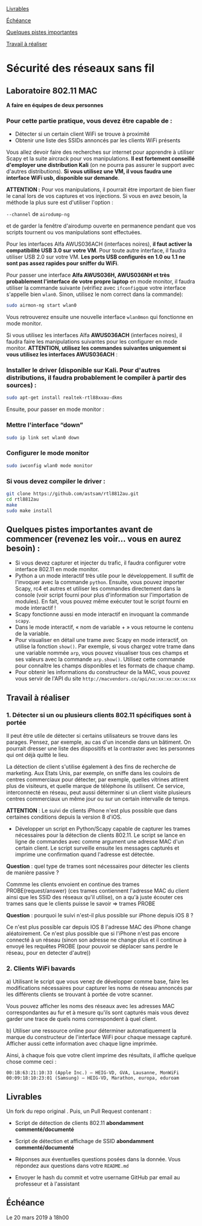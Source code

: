 [Livrables](https://github.com/arubinst/HEIGVD-SWI-Labo1-MAC#livrables)

[Échéance](https://github.com/arubinst/HEIGVD-SWI-Labo1-MAC#échéance)

[Quelques pistes importantes](https://github.com/arubinst/HEIGVD-SWI-Labo1-MAC#quelques-pistes-importantes-avant-de-commencer-revenez-les-voir-vous-en-aurez-besoin-)

[Travail à réaliser](https://github.com/arubinst/HEIGVD-SWI-Labo1-MAC#travail-à-réaliser)

# Sécurité des réseaux sans fil

## Laboratoire 802.11 MAC

__A faire en équipes de deux personnes__

### Pour cette partie pratique, vous devez être capable de :

*	Détecter si un certain client WiFi se trouve à proximité
*	Obtenir une liste des SSIDs annoncés par les clients WiFi présents

Vous allez devoir faire des recherches sur internet pour apprendre à utiliser Scapy et la suite aircrack pour vos manipulations. __Il est fortement conseillé d'employer une distribution Kali__ (on ne pourra pas assurer le support avec d'autres distributions). __Si vous utilisez une VM, il vous faudra une interface WiFi usb, disponible sur demande__.

__ATTENTION :__ Pour vos manipulations, il pourrait être important de bien fixer le canal lors de vos captures et vos injections. Si vous en avez besoin, la méthode la plus sure est d'utiliser l'option :

```--channel``` de ```airodump-ng```

et de garder la fenêtre d'airodump ouverte en permanence pendant que vos scripts tournent ou vos manipulations sont effectuées.

Pour les interfaces Alfa AWUS036ACH (interfaces noires), __il faut activer la compatibilité USB 3.0 sur votre VM__. Pour toute autre interface, il faudra utiliser USB 2.0 sur votre VM. __Les ports USB configurés en 1.0 ou 1.1 ne sont pas assez rapides pour sniffer du WiFi__.

Pour passer une interface __Alfa AWUS036H, AWUS036NH et très probablement l'interface de votre propre laptop__ en mode monitor, il faudra utiliser la commande suivante (vérifiez avec ```ifconfig```que votre interface s'appelle bien ```wlan0```. Sinon, utilisez le nom correct dans la commande):

```bash
sudo airmon-ng start wlan0
```

Vous retrouverez ensuite une nouvelle interface ```wlan0mon``` qui fonctionne en mode monitor.

Si vous utilisez les interfaces Alfa __AWUS036ACH__ (interfaces noires), il faudra faire les manipulations suivantes pour les configurer en mode monitor. __ATTENTION, utilisez les commandes suivantes uniquement si vous utilisez les interfaces AWUS036ACH__ :

### Installer le driver (disponible sur Kali. Pour d'autres distributions, il faudra probablement le compiler à partir des sources) :

```bash
sudo apt-get install realtek-rtl88xxau-dkms
```

Ensuite, pour passer en mode monitor :

### Mettre l'interface “down”

```bash
sudo ip link set wlan0 down
```

### Configurer le mode monitor

```bash
sudo iwconfig wlan0 mode monitor
```

### Si vous devez compiler le driver :

```bash
git clone https://github.com/astsam/rtl8812au.git
cd rtl8812au
make
sudo make install
```

## Quelques pistes importantes avant de commencer (revenez les voir... vous en aurez besoin) :

- Si vous devez capturer et injecter du trafic, il faudra configurer votre interface 802.11 en mode monitor.
- Python a un mode interactif très utile pour le développement. Il suffit de l'invoquer avec la commande ```python```. Ensuite, vous pouvez importer Scapy, rc4 et autres et utiliser les commandes directement dans la console (voir script fourni pour plus d'information sur l'importation de modules). En fait, vous pouvez même exécuter tout le script fourni en mode interactif !
- Scapy fonctionne aussi en mode interactif en invoquant la commande ```scapy```.  
- Dans le mode interactif, « nom de variable + <enter> » vous retourne le contenu de la variable.
- Pour visualiser en détail une trame avec Scapy en mode interactif, on utilise la fonction ```show()```. Par exemple, si vous chargez votre trame dans une variable nommée ```arp```, vous pouvez visualiser tous ces champs et ses valeurs avec la commande ```arp.show()```. Utilisez cette commande pour connaître les champs disponibles et les formats de chaque champ.
- Pour obtenir les informations du constructeur de la MAC, vous pouvez vous servir de l'API du site ```http://macvendors.co/api/xx:xx:xx:xx:xx:xx```

## Travail à réaliser

### 1. Détecter si un ou plusieurs clients 802.11 spécifiques sont à portée

Il peut être utile de détecter si certains utilisateurs se trouve dans les parages. Pensez, par exemple, au cas d'un incendie dans un bâtiment. On pourrait dresser une liste des dispositifs et la contraster avec les personnes qui ont déjà quitté le lieu.

La détection de client s'utilise également à des fins de recherche de marketing. Aux Etats Unis, par exemple, on sniffe dans les couloirs de centres commerciaux pour détecter, par exemple, quelles vitrines attirent plus de visiteurs, et quelle marque de téléphone ils utilisent. Ce service, interconnecté en réseau, peut aussi déterminer si un client visite plusieurs centres commerciaux un même jour ou sur un certain intervalle de temps.

__ATTENTION__ : Le suivi de clients iPhone n'est plus possible que dans certaines conditions depuis la version 8 d'iOS.
 
* Développer un script en Python/Scapy capable de capturer les trames nécessaires pour la détection de clients 802.11. Le script se lance en ligne de commandes avec comme argument une adresse MAC d'un certain client. Le script surveille ensuite les messages capturés et imprime une confirmation quand l'adresse est détectée.

__Question__ : quel type de trames sont nécessaires pour détecter les clients de manière passive ?

Commme les clients envoient en continue des trames PROBE(request/answer) (ces trames contiennent l'adresse MAC du client ainsi que les SSID des réseaux qu'il utilise), on a qu'à juste écouter ces trames sans que le clients puisse le savoir => trames PROBE

__Question__ : pourquoi le suivi n'est-il plus possible sur iPhone depuis iOS 8 ?

Ce n'est plus possible car depuis IOS 8 l'adresse MAC des iPhone change aléatoirement. Ce n'est plus possible que si l'iPhone n'est pas encore connecté à un réseau (sinon son adresse ne change plus et il continue à envoyé les requêtes PROBE (pour pouvoir se déplacer sans perdre le réseau, pour en detecter d'autre))


### 2. Clients WiFi bavards
a)	Utilisant le script que vous venez de développer comme base, faire les modifications nécessaires pour capturer les noms de réseau annoncés par les différents clients se trouvant à portée de votre scanner. 

Vous pouvez afficher les noms des réseaux avec les adresses MAC correspondantes au fur et à mesure qu'ils sont capturés mais vous devez garder une trace de quels noms correspondent à quel client. 

b)	Utiliser une ressource online pour déterminer automatiquement la marque du constructeur de l'interface WiFi pour chaque message capturé. Afficher aussi cette information avec chaque ligne imprimée.

Ainsi, à chaque fois que votre client imprime des résultats, il affiche quelque chose comme ceci :

```
00:1B:63:21:10:33 (Apple Inc.) – HEIG-VD, GVA, Lausanne, MonWiFi
00:09:18:10:23:01 (Samsung) – HEIG-VD, Marathon, europa, eduroam
```

## Livrables

Un fork du repo original . Puis, un Pull Request contenant :

- Script de détection de clients 802.11 __abondamment commenté/documenté__

- Script de détection et affichage de SSID __abondamment commenté/documenté__

-	Réponses aux éventuelles questions posées dans la donnée. Vous répondez aux questions dans votre ```README.md```

-	Envoyer le hash du commit et votre username GitHub par email au professeur et à l'assistant


## Échéance

Le 20 mars 2019 à 18h00
